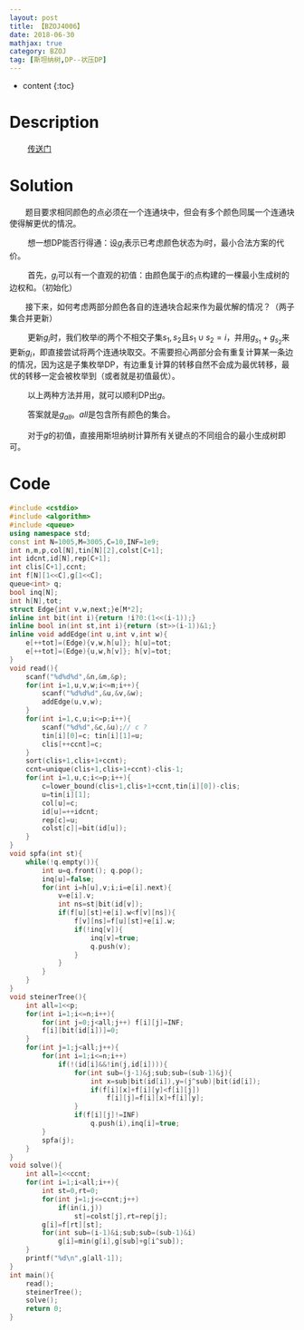 ```yaml
---
layout: post
title: 【BZOJ4006】
date: 2018-06-30
mathjax: true
category: BZOJ
tag: [斯坦纳树,DP--状压DP]
---
```

* content
{:toc}
# Description

​	　　[传送门](https://www.lydsy.com/JudgeOnline/problem.php?id=4006)



# Solution

​	　　题目要求相同颜色的点必须在一个连通块中，但会有多个颜色同属一个连通块使得解更优的情况。

​	　　想一想DP能否行得通：设$g_i$表示已考虑颜色状态为$i$时，最小合法方案的代价。

​	　　首先，$g_i$可以有一个直观的初值：由颜色属于$i$的点构建的一棵最小生成树的边权和。（初始化）

​	　　接下来，如何考虑两部分颜色各自的连通块合起来作为最优解的情况？（两子集合并更新）

​	　　更新$g_i$时，我们枚举$i$的两个不相交子集$s_1,s_2$且$s_1\cup s_2=i$，并用$g_{s_1}+g_{s_2}$来更新$g_i$，即直接尝试将两个连通块取交。不需要担心两部分会有重复计算某一条边的情况，因为这是子集枚举DP，有边重复计算的转移自然不会成为最优转移，最优的转移一定会被枚举到（或者就是初值最优）。

​	　　以上两种方法并用，就可以顺利DP出$g$。

​	　　答案就是$g_{all}$。$all$是包含所有颜色的集合。

​	　　对于$g$的初值，直接用斯坦纳树计算所有关键点的不同组合的最小生成树即可。



# Code

```c++
#include <cstdio>
#include <algorithm>
#include <queue>
using namespace std;
const int N=1005,M=3005,C=10,INF=1e9;
int n,m,p,col[N],tin[N][2],colst[C+1];
int idcnt,id[N],rep[C+1];
int clis[C+1],ccnt;
int f[N][1<<C],g[1<<C];
queue<int> q;
bool inq[N];
int h[N],tot;
struct Edge{int v,w,next;}e[M*2];
inline int bit(int i){return !i?0:(1<<(i-1));}
inline bool in(int st,int i){return (st>>(i-1))&1;}
inline void addEdge(int u,int v,int w){
	e[++tot]=(Edge){v,w,h[u]}; h[u]=tot;
	e[++tot]=(Edge){u,w,h[v]}; h[v]=tot;
}
void read(){
	scanf("%d%d%d",&n,&m,&p);
	for(int i=1,u,v,w;i<=m;i++){
		scanf("%d%d%d",&u,&v,&w);
		addEdge(u,v,w);
	}
	for(int i=1,c,u;i<=p;i++){
		scanf("%d%d",&c,&u);// c ?
		tin[i][0]=c; tin[i][1]=u;
		clis[++ccnt]=c;
	}
	sort(clis+1,clis+1+ccnt);
	ccnt=unique(clis+1,clis+1+ccnt)-clis-1;
	for(int i=1,u,c;i<=p;i++){
		c=lower_bound(clis+1,clis+1+ccnt,tin[i][0])-clis;
		u=tin[i][1];
		col[u]=c;
		id[u]=++idcnt;			
		rep[c]=u;
		colst[c]|=bit(id[u]);
	}
}
void spfa(int st){
	while(!q.empty()){
		int u=q.front(); q.pop();
		inq[u]=false;
		for(int i=h[u],v;i;i=e[i].next){
			v=e[i].v;
			int ns=st|bit(id[v]);
			if(f[u][st]+e[i].w<f[v][ns]){
				f[v][ns]=f[u][st]+e[i].w;
				if(!inq[v]){
					inq[v]=true;
					q.push(v);
				}
			}
		}
	}
}
void steinerTree(){
	int all=1<<p;
	for(int i=1;i<=n;i++){
		for(int j=0;j<all;j++) f[i][j]=INF;
		f[i][bit(id[i])]=0;
	}
	for(int j=1;j<all;j++){
		for(int i=1;i<=n;i++)
			if(!(id[i]&&!in(j,id[i]))){
				for(int sub=(j-1)&j;sub;sub=(sub-1)&j){
					int x=sub|bit(id[i]),y=(j^sub)|bit(id[i]);
					if(f[i][x]+f[i][y]<f[i][j])
						f[i][j]=f[i][x]+f[i][y];
				}
				if(f[i][j]!=INF)
					q.push(i),inq[i]=true;
		}
		spfa(j);
	}
}
void solve(){
	int all=1<<ccnt;
	for(int i=1;i<all;i++){
		int st=0,rt=0;
		for(int j=1;j<=ccnt;j++)
			if(in(i,j))
				st|=colst[j],rt=rep[j];
		g[i]=f[rt][st];
		for(int sub=(i-1)&i;sub;sub=(sub-1)&i)
			g[i]=min(g[i],g[sub]+g[i^sub]);
	}
	printf("%d\n",g[all-1]);
}
int main(){
	read();
	steinerTree();
	solve();
	return 0;
}
```

